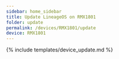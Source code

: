 ```yaml
---
sidebar: home_sidebar
title: Update LineageOS on RMX1801
folder: update
permalink: /devices/RMX1801/update
device: RMX1801
---
```

{% include templates/device_update.md %}

